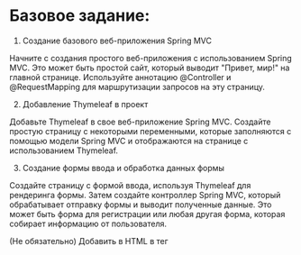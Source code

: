 # Базовое задание:

1. Создание базового веб-приложения Spring MVC

Начните с создания простого веб-приложения с использованием Spring MVC. Это может быть простой сайт, который выводит "Привет, мир!" на главной странице. Используйте аннотацию @Controller и @RequestMapping для маршрутизации запросов на эту страницу.

2. Добавление Thymeleaf в проект

Добавьте Thymeleaf в свое веб-приложение Spring MVC. Создайте простую страницу с некоторыми переменными, которые заполняются с помощью модели Spring MVC и отображаются на странице с использованием Thymeleaf.

3. Создание формы ввода и обработка данных формы

Создайте страницу с формой ввода, используя Thymeleaf для рендеринга формы. Затем создайте контроллер Spring MVC, который обрабатывает отправку формы и выводит полученные данные. Это может быть форма для регистрации или любая другая форма, которая собирает информацию от пользователя.


(Не обязательно) Добавить в HTML в тег <style> простой css код. Например изменить цвет заголовков, стиль таблицы или обернуть форму в рамочку


Все необходимые примеры кода для этого задания мы разбирали на семинаре.

_

# Задание со звездочкой:

Проект домашнего задания для 2 семинара (CRUD приложение USER SERVICE) переписать:

1. Использовать библиотеку Lomboc:

a) @Data - для полей классов
b) @AllArgsConstructor - для классов с конструкторами
c) @Log - логировать работу всех контроллеров

2. Использовать configuration-processor для работы с настройками приложения:

a) Создать объект инкапсулирующий шаблоны запросов к базе данных H2
b) Использовать аннотации @ConfigurationProperties и @ConfigurationPropertiesScan для заполнения полей этого класса
с) Вынести все SQL шаблоны в настройки приложения.

